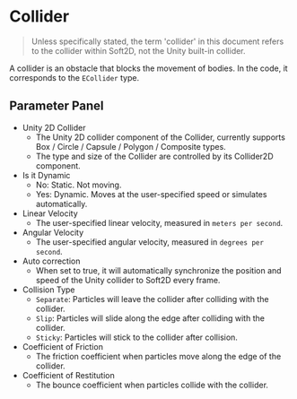 # Collider
> Unless specifically stated, the term 'collider' in this document refers to the collider within Soft2D, not the Unity built-in collider.

A collider is an obstacle that blocks the movement of bodies. In the code, it corresponds to the `ECollider` type.

## Parameter Panel
- Unity 2D Collider
  - The Unity 2D collider component of the Collider, currently supports Box / Circle / Capsule / Polygon / Composite types.
  - The type and size of the Collider are controlled by its Collider2D component.
- Is it Dynamic
  - No: Static. Not moving.
  - Yes: Dynamic. Moves at the user-specified speed or simulates automatically.
- Linear Velocity
  - The user-specified linear velocity, measured in `meters per second`.
- Angular Velocity
  - The user-specified angular velocity, measured in `degrees per second`.
- Auto correction
  - When set to true, it will automatically synchronize the position and speed of the Unity collider to Soft2D every frame.
- Collision Type
  - `Separate`: Particles will leave the collider after colliding with the collider.
  - `Slip`: Particles will slide along the edge after colliding with the collider.
  - `Sticky`:  Particles will stick to the collider after collision.
- Coefficient of Friction
  - The friction coefficient when particles move along the edge of the collider.
- Coefficient of Restitution
  - The bounce coefficient when particles collide with the collider.

